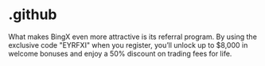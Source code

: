 # .github
What makes BingX even more attractive is its referral program. By using the exclusive code "EYRFXI" when you register, you’ll unlock up to $8,000 in welcome bonuses and enjoy a 50% discount on trading fees for life.
